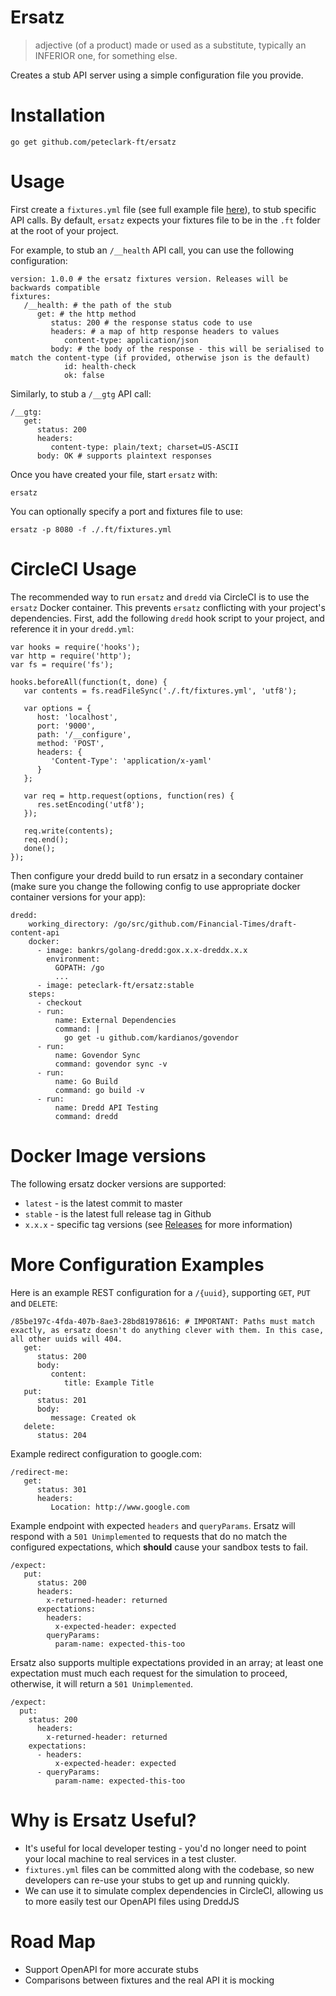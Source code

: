 # Ersatz

> adjective
> (of a product) made or used as a substitute, typically an INFERIOR one, for something else.

Creates a stub API server using a simple configuration file you provide.

# Installation

```
go get github.com/peteclark-ft/ersatz
```

# Usage

First create a `fixtures.yml` file (see full example file [here](./_examples/example.yml)), to stub specific API calls. By default, `ersatz` expects your fixtures file to be in the `.ft` folder at the root of your project.

For example, to stub an `/__health` API call, you can use the following configuration:

```
version: 1.0.0 # the ersatz fixtures version. Releases will be backwards compatible
fixtures:
   /__health: # the path of the stub
      get: # the http method
         status: 200 # the response status code to use
         headers: # a map of http response headers to values
            content-type: application/json
         body: # the body of the response - this will be serialised to match the content-type (if provided, otherwise json is the default)
            id: health-check
            ok: false
```

Similarly, to stub a `/__gtg` API call:

```
/__gtg:
   get:
      status: 200
      headers:
         content-type: plain/text; charset=US-ASCII
      body: OK # supports plaintext responses
```

Once you have created your file, start `ersatz` with:

```
ersatz
```

You can optionally specify a port and fixtures file to use:

```
ersatz -p 8080 -f ./.ft/fixtures.yml
```

# CircleCI Usage

The recommended way to run `ersatz` and `dredd` via CircleCI is to use the `ersatz` Docker container. This prevents `ersatz` conflicting with your project's dependencies. First, add the following `dredd` hook script to your project, and reference it in your `dredd.yml`:

```
var hooks = require('hooks');
var http = require('http');
var fs = require('fs');

hooks.beforeAll(function(t, done) {
   var contents = fs.readFileSync('./.ft/fixtures.yml', 'utf8');

   var options = {
      host: 'localhost',
      port: '9000',
      path: '/__configure',
      method: 'POST',
      headers: {
         'Content-Type': 'application/x-yaml'
      }
   };

   var req = http.request(options, function(res) {
      res.setEncoding('utf8');
   });

   req.write(contents);
   req.end();
   done();
});
```

Then configure your dredd build to run ersatz in a secondary container (make sure you change the following config to use appropriate docker container versions for your app):

```
dredd:
    working_directory: /go/src/github.com/Financial-Times/draft-content-api
    docker:
      - image: bankrs/golang-dredd:gox.x.x-dreddx.x.x
        environment:
          GOPATH: /go
          ...
      - image: peteclark-ft/ersatz:stable
    steps:
      - checkout
      - run:
          name: External Dependencies
          command: |
            go get -u github.com/kardianos/govendor
      - run:
          name: Govendor Sync
          command: govendor sync -v
      - run:
          name: Go Build
          command: go build -v
      - run:
          name: Dredd API Testing
          command: dredd
```

# Docker Image versions

The following ersatz docker versions are supported:

* `latest` - is the latest commit to master
* `stable` - is the latest full release tag in Github
* `x.x.x` - specific tag versions (see [Releases](./releases) for more information)

# More Configuration Examples

Here is an example REST configuration for a `/{uuid}`, supporting `GET`, `PUT` and `DELETE`:

```
/85be197c-4fda-407b-8ae3-28bd81978616: # IMPORTANT: Paths must match exactly, as ersatz doesn't do anything clever with them. In this case, all other uuids will 404.
   get:
      status: 200
      body:
         content:
            title: Example Title
   put:
      status: 201
      body:
         message: Created ok
   delete:
      status: 204
```

Example redirect configuration to google.com:

```
/redirect-me:
   get:
      status: 301
      headers:
         Location: http://www.google.com
```

Example endpoint with expected `headers` and `queryParams`. Ersatz will respond with a `501 Unimplemented` to requests that do no match the configured expectations, which __should__ cause your sandbox tests to fail.

```
/expect:
   put:
      status: 200
      headers:
        x-returned-header: returned
      expectations:
        headers:
          x-expected-header: expected
        queryParams:
          param-name: expected-this-too
```

Ersatz also supports multiple expectations provided in an array; at least one expectation must much each request for the simulation to proceed, otherwise, it will return a `501 Unimplemented`.

```
/expect:
  put:
    status: 200
      headers:
        x-returned-header: returned
    expectations:
      - headers:
          x-expected-header: expected
      - queryParams:
          param-name: expected-this-too
```

# Why is Ersatz Useful?

* It's useful for local developer testing - you'd no longer need to point your local machine to real services in a test cluster.
* `fixtures.yml` files can be committed along with the codebase, so new developers can re-use your stubs to get up and running quickly.
* We can use it to simulate complex dependencies in CircleCI, allowing us to more easily test our OpenAPI files using DreddJS

# Road Map

* Support OpenAPI for more accurate stubs
* Comparisons between fixtures and the real API it is mocking
